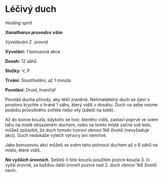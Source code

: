 # Léčivý duch

*Healing spirit*

***Xanatharuv pruvodce vším***

 *Vyvolávání 2. úrovně* 

**Vyvolání:** 1 bonusová akce

**Dosah:** 12 sáhů

**Složky:** V, P

**Trvání:** Soustředění, až 1 minuta

**Povolání:** Druid, hraničář

Povoláš ducha přírody, aby těšil zraněné. Nehmatatelný duch se zjeví v prostoru krychle o hraně 1 sáhu, který vidíš v dosahu. Duch na sebe vezme podobu průsvitného zvířete nebo víly (záleží na tobě). 

Až do konce kouzla, kdykoliv se tvor, kterého vidíš, zastaví poprvé ve svém tahu na místě obsazeném duchem, nebo na tomto místě začne své kolo, můžeš způsobit, že duch tomuto tvorovi obnoví 1k6 životů (nevyžaduje akci). Duch nedokáže vyléčit výtvory ani nemrtvé.

Jako bonusovou akci můžeš ve svém tahu pohnout duchem až o 6 sáhů na místo, které vidíš.

***Na vyšších úrovních.*** Sešleš-li toto kouzlo použitím pozice kouzla 3. či vyšší úrovně, za každou další úroveň pozice nad 2. duch obnoví 1k6 životů navíc.